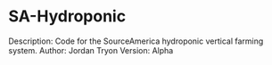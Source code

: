 # SA-Hydroponic
Description: Code for the SourceAmerica hydroponic vertical farming system.
Author: Jordan Tryon
Version: Alpha
